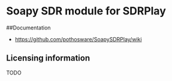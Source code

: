 # Soapy SDR module for SDRPlay

##Documentation

* https://github.com/pothosware/SoapySDRPlay/wiki

## Licensing information

TODO
